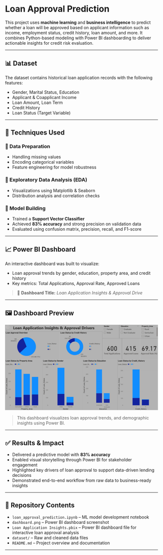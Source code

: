 #  Loan Approval Prediction

This project uses **machine learning** and **business intelligence** to predict whether a loan will be approved based on applicant information such as income, employment status, credit history, loan amount, and more. It combines Python-based modeling with Power BI dashboarding to deliver actionable insights for credit risk evaluation.

---

## 📊 Dataset

The dataset contains historical loan application records with the following features:

- Gender, Marital Status, Education  
- Applicant & Coapplicant Income  
- Loan Amount, Loan Term  
- Credit History  
- Loan Status (Target Variable)

---

## 🚀 Techniques Used

### 🔹 Data Preparation
- Handling missing values  
- Encoding categorical variables  
- Feature engineering for model robustness

### 🔹 Exploratory Data Analysis (EDA)
- Visualizations using Matplotlib & Seaborn  
- Distribution analysis and correlation checks

### 🔹 Model Building
- Trained a **Support Vector Classifier**  
- Achieved **83% accuracy** and strong precision on validation data  
- Evaluated using confusion matrix, precision, recall, and F1-score

---

## 📈 Power BI Dashboard

An interactive dashboard was built to visualize:
- Loan approval trends by gender, education, property area, and credit history  
- Key metrics: Total Applications, Approval Rate, Approved Loans

> 📌 **Dashboard Title:** _Loan Application Insights & Approval Drive_  

---

## 🖼️ Dashboard Preview

![Loan Approval Dashboard](./dashboard.png)

> This dashboard visualizes loan approval trends, and demographic insights using Power BI.

---

## ✅ Results & Impact

- Delivered a predictive model with **83% accuracy**  
- Enabled visual storytelling through Power BI for stakeholder engagement  
- Highlighted key drivers of loan approval to support data-driven lending decisions  
- Demonstrated end-to-end workflow from raw data to business-ready insights

---

## 📎 Repository Contents

- `loan_approval_prediction.ipynb` – ML model development notebook  
- `dashboard.png` – Power BI dashboard screenshot
- `Loan Application Insights.pbix` – Power BI dashboard file for interactive loan approval analysis 
- `dataset/` – Raw and cleaned data files  
- `README.md` – Project overview and documentation

---
